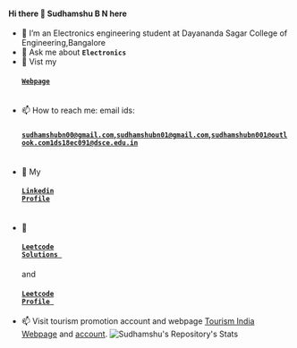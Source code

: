 #### Hi there 👋 Sudhamshu B N here
- 🌱 I’m an Electronics engineering student at Dayananda Sagar College of Engineering,Bangalore
- 💬 Ask me about <code><b>Electronics</b></code>
- 🌱 Vist my <h4><a href=https://sudhamshu091.github.io/><code>Webpage</code></a></h4><br>
- 📫 How to reach me: email ids:<h4><code>sudhamshubn00@gmail.com</code>,<code>sudhamshubn01@gmail.com</code>,<code>sudhamshubn001@outlook.com</code><code>1ds18ec091@dsce.edu.in</code></h4><br>
- 🔭 My <h4><a href=https://www.linkedin.com/in/sudhamshu-b-n-760bb7171/><code>Linkedin Profile</code></a></h4><br>
- 🔭  <h4><a href=https://github.com/sudhamshu091/Python-Solutions-for-LeetCode><code>Leetcode Solutions </code></a></h4> and <h4><a href=https://www.leetcode.com/Sudhamshu091/><code>Leetcode Profile </code></a></h4>
- 📫 Visit tourism promotion account and webpage <a href="https://tourismindia.github.io/">Tourism India Webpage</a> and <a href="https://gitHub.com/tourismindia/">account</a>.
![Sudhamshu's Repository's Stats](https://github-readme-stats.vercel.app/api?username=Sudhamshu091&show_icons=true)<br>
